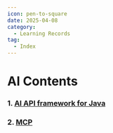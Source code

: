```yaml
---
icon: pen-to-square
date: 2025-04-08
category:
  - Learning Records
tag:
  - Index
---
```



# AI Contents

### 1. [AI API framework for Java](./javaai.md)
### 2. [MCP](./mcp.md)